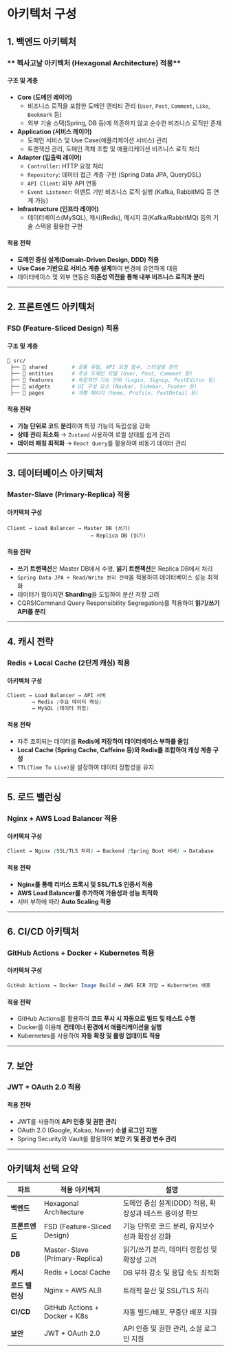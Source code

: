 # 아키텍처 구성

## **1. 백엔드 아키텍처**

### ** 헥사고날 아키텍처 (Hexagonal Architecture) 적용**

#### **구조 및 계층**

- **Core (도메인 레이어)**
  - 비즈니스 로직을 포함한 도메인 엔티티 관리 (`User`, `Post`, `Comment`, `Like`, `Bookmark` 등)
  - 외부 기술 스택(Spring, DB 등)에 의존하지 않고 순수한 비즈니스 로직만 존재
- **Application (서비스 레이어)**
  - 도메인 서비스 및 Use Case(애플리케이션 서비스) 관리
  - 트랜잭션 관리, 도메인 객체 조합 및 애플리케이션 비즈니스 로직 처리
- **Adapter (입출력 레이어)**
  - `Controller`: HTTP 요청 처리
  - `Repository`: 데이터 접근 계층 구현 (Spring Data JPA, QueryDSL)
  - `API Client`: 외부 API 연동
  - `Event Listener`: 이벤트 기반 비즈니스 로직 실행 (Kafka, RabbitMQ 등 연계 가능)
- **Infrastructure (인프라 레이어)**
  - 데이터베이스(MySQL), 캐시(Redis), 메시지 큐(Kafka/RabbitMQ) 등의 기술 스택을 활용한 구현

#### **적용 전략**

- **도메인 중심 설계(Domain-Driven Design, DDD) 적용**
- **Use Case 기반으로 서비스 계층 설계**하여 변경에 유연하게 대응
- 데이터베이스 및 외부 연동은 **의존성 역전을 통해 내부 비즈니스 로직과 분리**

------

## **2. 프론트엔드 아키텍처**

### **FSD (Feature-Sliced Design) 적용**

#### **구조 및 계층**

```bash
📂 src/
 ├── 📂 shared        # 공통 유틸, API 요청 함수, 스타일링 관리
 ├── 📂 entities      # 주요 도메인 모델 (User, Post, Comment 등)
 ├── 📂 features      # 독립적인 기능 단위 (Login, Signup, PostEditor 등)
 ├── 📂 widgets       # UI 구성 요소 (Navbar, Sidebar, Footer 등)
 ├── 📂 pages         # 개별 페이지 (Home, Profile, PostDetail 등)
```

#### **적용 전략**

- **기능 단위로 코드 분리**하여 특정 기능의 독립성을 강화
- **상태 관리 최소화** → `Zustand` 사용하여 로컬 상태를 쉽게 관리
- **데이터 패칭 최적화** → `React Query`를 활용하여 비동기 데이터 관리

------

## **3. 데이터베이스 아키텍처**

### **Master-Slave (Primary-Replica) 적용**

#### **아키텍처 구성**

```pgsql
Client → Load Balancer → Master DB (쓰기)  
                           → Replica DB (읽기)
```

#### **적용 전략**

- **쓰기 트랜잭션**은 Master DB에서 수행, **읽기 트랜잭션**은 Replica DB에서 처리
- `Spring Data JPA + Read/Write 분리 전략`을 적용하여 데이터베이스 성능 최적화
- 데이터가 많아지면 **Sharding**을 도입하여 분산 저장 고려
- CQRS(Command Query Responsibility Segregation)를 적용하여 **읽기/쓰기 API를 분리**

------

## **4. 캐시 전략**

### **Redis + Local Cache (2단계 캐싱) 적용**

#### **아키텍처 구성**

```scss
Client → Load Balancer → API 서버  
        → Redis (주요 데이터 캐싱)
        → MySQL (데이터 저장)
```

#### **적용 전략**

- 자주 조회되는 데이터를 **Redis에 저장하여 데이터베이스 부하를 줄임**
- **Local Cache (Spring Cache, Caffeine 등)와 Redis를 조합하여 캐싱 계층 구성**
- `TTL(Time To Live)`을 설정하여 데이터 정합성을 유지

------

## **5. 로드 밸런싱**

### **Nginx + AWS Load Balancer 적용**

#### **아키텍처 구성**

```scss
Client → Nginx (SSL/TLS 처리) → Backend (Spring Boot 서버) → Database  
```

#### **적용 전략**

- **Nginx를 통해 리버스 프록시 및 SSL/TLS 인증서 적용**
- **AWS Load Balancer를 추가하여 가용성과 성능 최적화**
- 서버 부하에 따라 **Auto Scaling 적용**

------

## **6. CI/CD 아키텍처**

### **GitHub Actions + Docker + Kubernetes 적용**

#### **아키텍처 구성**

```mathematica
GitHub Actions → Docker Image Build → AWS ECR 저장 → Kubernetes 배포
```

#### **적용 전략**

- GitHub Actions를 활용하여 **코드 푸시 시 자동으로 빌드 및 테스트 수행**
- Docker를 이용해 **컨테이너 환경에서 애플리케이션을 실행**
- Kubernetes를 사용하여 **자동 확장 및 롤링 업데이트 적용**

------

## **7. 보안**

### **JWT + OAuth 2.0 적용**

#### **적용 전략**

- JWT를 사용하여 **API 인증 및 권한 관리**
- OAuth 2.0 (Google, Kakao, Naver) **소셜 로그인 지원**
- Spring Security와 Vault를 활용하여 **보안 키 및 환경 변수 관리**

------

## **아키텍처 선택 요약**

| **파트**        | **적용 아키텍처**              | **설명**                                                |
| --------------- | ------------------------------ | ------------------------------------------------------- |
| **백엔드**      | Hexagonal Architecture         | 도메인 중심 설계(DDD) 적용, 확장성과 테스트 용이성 확보 |
| **프론트엔드**  | FSD (Feature-Sliced Design)    | 기능 단위로 코드 분리, 유지보수성과 확장성 강화         |
| **DB**          | Master-Slave (Primary-Replica) | 읽기/쓰기 분리, 데이터 정합성 및 확장성 고려            |
| **캐시**        | Redis + Local Cache            | DB 부하 감소 및 응답 속도 최적화                        |
| **로드 밸런싱** | Nginx + AWS ALB                | 트래픽 분산 및 SSL/TLS 처리                             |
| **CI/CD**       | GitHub Actions + Docker + K8s  | 자동 빌드/배포, 무중단 배포 지원                        |
| **보안**        | JWT + OAuth 2.0                | API 인증 및 권한 관리, 소셜 로그인 지원                 |
